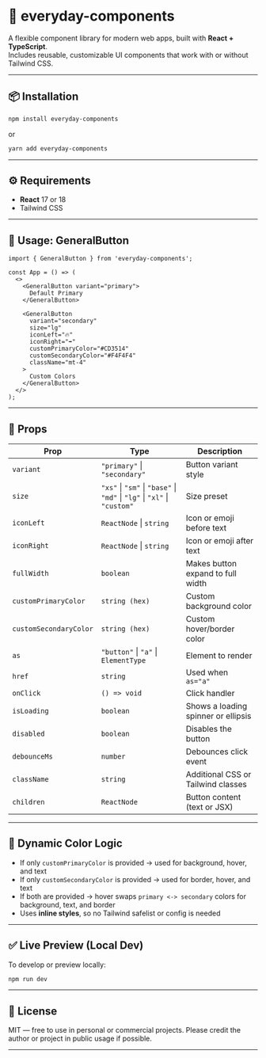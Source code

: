 # 🧩 everyday-components

A flexible component library for modern web apps, built with **React + TypeScript**.  
Includes reusable, customizable UI components that work with or without Tailwind CSS.

---

## 📦 Installation

```bash
npm install everyday-components
````

or

```bash
yarn add everyday-components
```

---

## ⚙️ Requirements

* **React** 17 or 18
* Tailwind CSS
---

## 🚀 Usage: GeneralButton

```tsx
import { GeneralButton } from 'everyday-components';

const App = () => (
  <>
    <GeneralButton variant="primary">
      Default Primary
    </GeneralButton>

    <GeneralButton
      variant="secondary"
      size="lg"
      iconLeft="🔥"
      iconRight="➡️"
      customPrimaryColor="#CD3514"
      customSecondaryColor="#F4F4F4"
      className="mt-4"
    >
      Custom Colors
    </GeneralButton>
  </>
);
```

---

## 🧩 Props

| Prop                   | Type                                                                     | Description                         |
| ---------------------- | ------------------------------------------------------------------------ | ----------------------------------- |
| `variant`              | `"primary"` \| `"secondary"`                                             | Button variant style                |
| `size`                 | `"xs"` \| `"sm"` \| `"base"` \| `"md"` \| `"lg"` \| `"xl"` \| `"custom"` | Size preset                         |
| `iconLeft`             | `ReactNode` \| `string`                                                  | Icon or emoji before text           |
| `iconRight`            | `ReactNode` \| `string`                                                  | Icon or emoji after text            |
| `fullWidth`            | `boolean`                                                                | Makes button expand to full width   |
| `customPrimaryColor`   | `string (hex)`                                                           | Custom background color             |
| `customSecondaryColor` | `string (hex)`                                                           | Custom hover/border color           |
| `as`                   | `"button"` \| `"a"` \| `ElementType`                                     | Element to render                   |
| `href`                 | `string`                                                                 | Used when `as="a"`                  |
| `onClick`              | `() => void`                                                             | Click handler                       |
| `isLoading`            | `boolean`                                                                | Shows a loading spinner or ellipsis |
| `disabled`             | `boolean`                                                                | Disables the button                 |
| `debounceMs`           | `number`                                                                 | Debounces click event               |
| `className`            | `string`                                                                 | Additional CSS or Tailwind classes  |
| `children`             | `ReactNode`                                                              | Button content (text or JSX)        |

---

## 🎨 Dynamic Color Logic

* If only `customPrimaryColor` is provided → used for background, hover, and text
* If only `customSecondaryColor` is provided → used for border, hover, and text
* If both are provided → hover swaps `primary <-> secondary` colors for background, text, and border
* Uses **inline styles**, so no Tailwind safelist or config is needed

---

## ✅ Live Preview (Local Dev)

To develop or preview locally:

```bash
npm run dev
```

---

## 📘 License

MIT — free to use in personal or commercial projects.
Please credit the author or project in public usage if possible.

---
